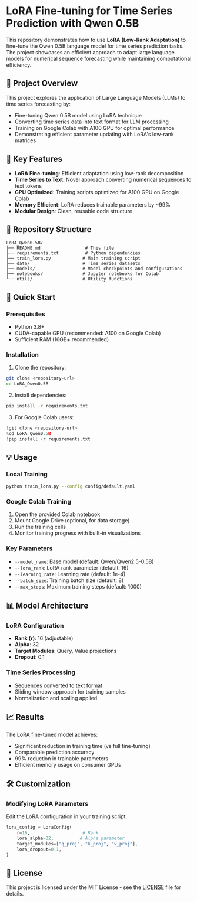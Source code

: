 # LoRA Fine-tuning for Time Series Prediction with Qwen 0.5B

This repository demonstrates how to use **LoRA (Low-Rank Adaptation)** to fine-tune the Qwen 0.5B language model for time series prediction tasks. The project showcases an efficient approach to adapt large language models for numerical sequence forecasting while maintaining computational efficiency.

## 🎯 Project Overview

This project explores the application of Large Language Models (LLMs) to time series forecasting by:
- Fine-tuning Qwen 0.5B model using LoRA technique
- Converting time series data into text format for LLM processing
- Training on Google Colab with A100 GPU for optimal performance
- Demonstrating efficient parameter updating with LoRA's low-rank matrices

## 🔧 Key Features

- **LoRA Fine-tuning**: Efficient adaptation using low-rank decomposition
- **Time Series to Text**: Novel approach converting numerical sequences to text tokens
- **GPU Optimized**: Training scripts optimized for A100 GPU on Google Colab
- **Memory Efficient**: LoRA reduces trainable parameters by ~99%
- **Modular Design**: Clean, reusable code structure

## 📁 Repository Structure

```
LoRA_Qwen0.5B/
├── README.md                 # This file
├── requirements.txt          # Python dependencies
├── train_lora.py            # Main training script
├── data/                    # Time series datasets
├── models/                  # Model checkpoints and configurations
├── notebooks/               # Jupyter notebooks for Colab
└── utils/                   # Utility functions
```

## 🚀 Quick Start

### Prerequisites

- Python 3.8+
- CUDA-capable GPU (recommended: A100 on Google Colab)
- Sufficient RAM (16GB+ recommended)

### Installation

1. Clone the repository:
```bash
git clone <repository-url>
cd LoRA_Qwen0.5B
```

2. Install dependencies:
```bash
pip install -r requirements.txt
```

3. For Google Colab users:
```python
!git clone <repository-url>
%cd LoRA_Qwen0.5B
!pip install -r requirements.txt
```

## 💡 Usage

### Local Training

```bash
python train_lora.py --config config/default.yaml
```

### Google Colab Training

1. Open the provided Colab notebook
2. Mount Google Drive (optional, for data storage)
3. Run the training cells
4. Monitor training progress with built-in visualizations

### Key Parameters

- `--model_name`: Base model (default: Qwen/Qwen2.5-0.5B)
- `--lora_rank`: LoRA rank parameter (default: 16)
- `--learning_rate`: Learning rate (default: 1e-4)
- `--batch_size`: Training batch size (default: 8)
- `--max_steps`: Maximum training steps (default: 1000)

## 📊 Model Architecture

### LoRA Configuration
- **Rank (r)**: 16 (adjustable)
- **Alpha**: 32
- **Target Modules**: Query, Value projections
- **Dropout**: 0.1

### Time Series Processing
- Sequences converted to text format
- Sliding window approach for training samples
- Normalization and scaling applied

## 📈 Results

The LoRA fine-tuned model achieves:
- Significant reduction in training time (vs full fine-tuning)
- Comparable prediction accuracy
- 99% reduction in trainable parameters
- Efficient memory usage on consumer GPUs

## 🛠️ Customization

### Modifying LoRA Parameters
Edit the LoRA configuration in your training script:
```python
lora_config = LoraConfig(
    r=16,                    # Rank
    lora_alpha=32,          # Alpha parameter
    target_modules=["q_proj", "k_proj", "v_proj"],
    lora_dropout=0.1,
)
```

## 📝 License

This project is licensed under the MIT License - see the [LICENSE](LICENSE) file for details.